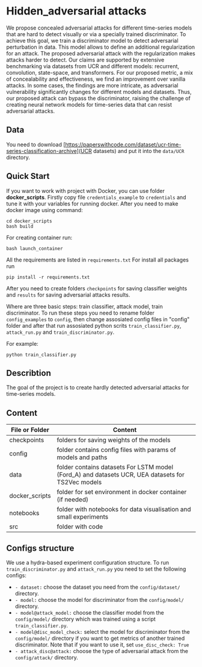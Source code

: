 # Hidden_adversarial attacks

We propose concealed adversarial attacks for different time-series models that are hard to detect visually or via a specially trained discriminator. 
To achieve this goal, we train a discriminator model to detect adversarial perturbation in data. This model allows to define an additional regularization for an attack. 
The proposed adversarial attack with the regularization makes attacks harder to detect. Our claims are supported by extensive benchmarking via datasets from UCR and different models: recurrent, convolution, state-space, and transformers. For our proposed metric, a mix of concealability and effectiveness, we find an improvement over vanilla attacks. In some cases, the findings are more intricate, as adversarial vulnerability significantly changes for different models and datasets. Thus, our proposed attack can bypass the discriminator, raising the challenge of creating neural network models for time-series data that can resist adversarial attacks.

## Data
You need to download [https://paperswithcode.com/dataset/ucr-time-series-classification-archive](UCR datasets) and put it into the `data/UCR` directory.

## Quick Start

If you want to work with project with Docker, you can use folder **docker_scripts**.
Firstly copy file `credentials_example` to `credentials` and tune it with your variables for running docker. After you need to make docker image using command:

```
cd docker_scripts
bash build
```

For creating container run:

```
bash launch_container
```

All the requirements are listed in `requirements.txt`
For install all packages run

```
pip install -r requirements.txt
```

After you need to create folders `checkpoints` for saving classifier weights and `results` for saving adversarial attacks results.

Where are three basic steps: train classifier, attack model, train discriminator.
To run these steps you need to rename folder `config_examples` to `config`, then change assosiated config files in "config" folder and after that run assosiated python scrits `train_classifier.py`, `attack_run.py` and `train_discriminator.py`.

For example:
```
python train_classifier.py
```
## Describtion

The goal of the project is to create hardly detected adversarial attacks for time-series models.

## Content

| File or Folder | Content |
| --- | --- |
| checkpoints| folders for saving weights of the models |
| config | folder contains config files with params of models and paths |
| data | folder contains datasets For LSTM model (Ford_A) and datasets UCR, UEA datasets for TS2Vec models |
| docker_scripts | folder for set environment in docker container (if needed) |
| notebooks | folder with notebooks for data visualisation and small experiments|
| src | folder with code|

## Configs structure
We use a hydra-based experiment configuration structure. To run `train_discriminator.py` and `attack_run.py` you need to set the following configs:
* `- dataset:` choose the dataset you need from the `config/dataset/` directory.
* `- model:` choose the model for discriminator from the `config/model/` directory.
* `- model@attack_model:` choose the classifier model from the `config/model/` directory which was trained using a script `train_classifier.py`.
* `- model@disc_model_check:` select the model for discriminator from the `config/model/` directory if you want to get metrics of another  trained discriminator. Note that if you want to use it, set `use_disc_check: True` 
* `- attack_disc@attack:` choose the type of adversarial attack from the `config/attack/` directory.


